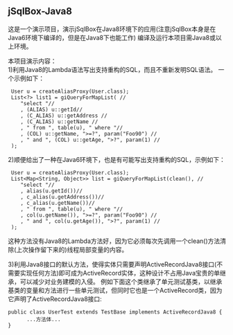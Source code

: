 ## jSqlBox-Java8

这是一个演示项目，演示jSqlBox在Java8环境下的应用(注意jSqlBox本身是在Java6环境下编译的，但是在Java8下也能工作)
编译及运行本项目需Java8或以上环境。    

本项目演示内容：  
1)利用Java8的Lambda语法写出支持重构的SQL，而且不重新发明SQL语法。 一个示例如下：
```
 User u = createAliasProxy(User.class);
 List<?> list1 = giQueryForMapList( //
    "select "//
    , (ALIAS) u::getId//
    , (C_ALIAS) u::getAddress //
    , (C_ALIAS) u::getName //
    , " from ", table(u), " where "//
    , (COL) u::getName, ">=?", param("Foo90") //
    , " and ", (COL) u::getAge, ">?", param(1) //
 );
```

2)顺便给出了一种在Java6环境下，也是有可能写出支持重构的SQL，示例如下：		
```
 User u = createAliasProxy(User.class);
 List<Map<String, Object>> list = giQueryForMapList(clean(), //
    "select "//
    , alias(u.getId())//
    , c_alias(u.getAddress())//
    , c_alias(u.getName())//
    , " from ", table(u), " where "//
    , col(u.getName()), ">=?", param("Foo90") //
    , " and ", col(u.getAge()), ">?", param(1) //
 );
```
这种方法没有Java8的Lambda方法好，因为它必须每次先调用一个clean()方法清除(上次操作留下来的)线程局部变量的内容。

3)利用Java8接口的默认方法，使得实体只需要声明ActiveRecordJava8接口(不需要实现任何方法)即可成为ActiveRecord实体，这种设计不占用Java宝贵的单继承，可以减少对业务建模的入侵。 
例如下面这个类继承了单元测试基类，以继承基类的变量和方法进行一些单元测试，但同时它也是一个ActiveRecord类，因为它声明了ActiveRecordJava8接口:
``` 
public class UserTest extends TestBase implements ActiveRecordJava8 { 
      ...方法体... 
}
```
